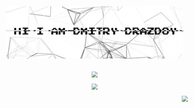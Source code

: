 # <p align="center"><img src="https://raw.githubusercontent.com/isys35/isys35/master/intro.gif"/></p>
<p align="center"><img src="https://github-readme-stats.vercel.app/api?username=isys35&show_icons=true"/></p>
<p align="center"><img src="https://github-readme-stats.vercel.app/api/top-langs/?username=isys35&layout=compact"/></p>
<p align="right"><img src="https://visitor-badge-reloaded.herokuapp.com/badge?page_id=isys35.isys35"/></p>

